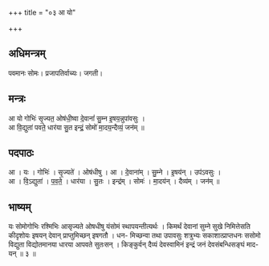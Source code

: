 +++
title = "०३ आ यो"

+++
## अधिमन्त्रम्
पवमानः सोमः। प्रजापतिर्वाच्यः। जगती।

## मन्त्रः
आ यो गोभिः॑ सृ॒ज्यत॒ ओष॑धी॒ष्वा दे॒वानां॑ सु॒म्न इ॒षय॒न्नुपा॑वसुः ।  
आ वि॒द्युता॑ पवते॒ धार॑या सु॒त इन्द्रं॒ सोमो॑ मा॒दय॒न्दैव्यं॒ जन॑म् ॥

## पदपाठः
आ । यः । गोभिः॑ । सृ॒ज्यते॑ । ओष॑धीषु । आ । दे॒वाना॑म् । सु॒म्ने । इ॒षय॑न् । उप॑ऽवसुः ।  
आ । वि॒ऽद्युता॑ । प॒व॒ते॒ । धार॑या । सु॒तः । इन्द्र॑म् । सोमः॑ । मा॒दय॑न् । दैव्य॑म् । जन॑म् ॥

## भाष्यम्
यः सोमोगोभिः रश्मिभिः आसृज्यते ओषधीषु यंसोमं स्थापयन्तीत्यर्थः । किमर्थं देवानां सुम्ने सुखे निमित्तेसति कीदृशोयः इषयन् देवान् प्राप्तुमिच्छन् इषगतौ । धन- मिच्छन्वा तथा उपावसुः शत्रुभ्यः सकाशात्प्राप्तधनः ससोमो विद्युता विद्योतमानया धारया आपवते सुतःसन् । किङ्कुर्वन् दैव्यं देवस्वामिनं इन्द्रं जनं देवसंबन्धिसङ्घं माद- यन् ॥ ३ ॥